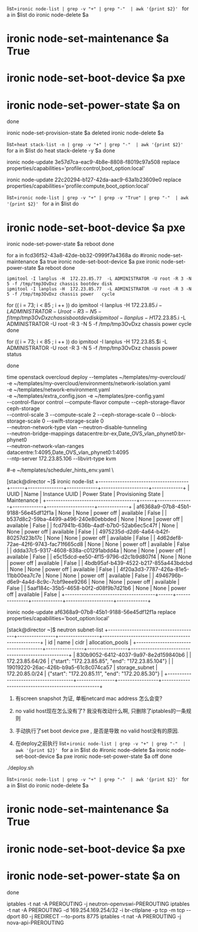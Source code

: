 list=`ironic node-list | grep -v "+" | grep "-"  | awk '{print $2}' `
for a  in $list 
do 
  ironic  node-delete $a 
 # ironic     node-set-maintenance $a   True 
 #  ironic     node-set-boot-device  $a    pxe 
 #  ironic  node-set-power-state  $a    on
done 

  ironic node-set-provision-state $a deleted
        ironic  node-delete $a 
      
    
  
  list=`heat stack-list -n | grep -v "+" | grep "-"  | awk '{print $2}' `
for a  in $list 
do 
    heat stack-delete -y $a 
done 
  
      
ironic node-update  3e57d7ca-eac9-4b8e-8808-f8019c97a508  replace properties/capabilities='profile:control,boot_option:local'

ironic node-update  22c20294-b127-42da-aac9-63a1b23609e0  replace properties/capabilities='profile:compute,boot_option:local'

  
        
list=`ironic node-list | grep -v "+" | grep -v "True" | grep "-"  | awk '{print $2}' `
for a  in $list 
do 

  #  ironic  node-set-boot-device  $a    pxe 
  ironic  node-set-power-state  $a    reboot
done 



for a in  fcd36f52-43a8-42de-bb32-0999f7a4368a
do 
  #ironic  node-set-maintenance  $a true 
  ironic  node-set-boot-device  $a    pxe 
 ironic  node-set-power-state  $a    reboot
done  

 


 

    ipmitool -I lanplus -H  172.23.85.77  -L ADMINISTRATOR -U root -R 3 -N 5 -f /tmp/tmp3OvDxz chassis bootdev disk
    ipmitool -I lanplus -H  172.23.85.77  -L ADMINISTRATOR -U root -R 3 -N 5 -f /tmp/tmp3OvDxz chassis power   cycle 
 
 
for (( i = 73; i < 85 ; i ++ ))
do
    ipmitool -I lanplus -H  172.23.85.$i  -L ADMINISTRATOR -U root -R 3 -N 5 -f /tmp/tmp3OvDxz chassis bootdev disk
    ipmitool -I lanplus -H  172.23.85.$i  -L ADMINISTRATOR -U root -R 3 -N 5 -f /tmp/tmp3OvDxz chassis power   cycle 
done



for (( i = 73; i < 85 ; i ++ ))
do
    ipmitool -I lanplus -H  172.23.85.$i  -L ADMINISTRATOR -U root -R 3 -N 5 -f /tmp/tmp3OvDxz chassis power status 
 
done


 


 time openstack overcloud deploy   --templates   ~/templates/my-overcloud/             \
 -e ~/templates/my-overcloud/environments/network-isolation.yaml                   \
 -e ~/templates/network-environment.yaml \
 -e ~/templates/extra_config.json -e ~/templates/pre-config.yaml       \
 --control-flavor control --compute-flavor compute   --ceph-storage-flavor ceph-storage     \
 --control-scale 3    --compute-scale 2  --ceph-storage-scale 0 --block-storage-scale 0   --swift-storage-scale 0   \
 --neutron-network-type vlan    --neutron-disable-tunneling   \
 --neutron-bridge-mappings datacentre:br-ex,Date_OVS_vlan_phynet0:br-phynet0  \
 --neutron-network-vlan-ranges datacentre:1:4095,Date_OVS_vlan_phynet0:1:4095      \
 --ntp-server   172.23.85.106   --libvirt-type  kvm 
 
 
 

#-e ~/templates/scheduler_hints_env.yaml \
 
 
  
  
  
  [stack@director ~]$ ironic node-list
+--------------------------------------+------+---------------+-------------+--------------------+-------------+
| UUID                                 | Name | Instance UUID | Power State | Provisioning State | Maintenance |
+--------------------------------------+------+---------------+-------------+--------------------+-------------+
| af6368a9-07b8-45b1-9188-56e45df12f1a | None | None          | power off   | available          | False       |
| b537d8c2-59ba-4499-a496-240e80ebbded | None | None          | power off   | available          | False       |
| fcd7941b-636b-4adf-b7b0-52ab6ec5c47f | None | None          | power off   | available          | False       |
| 4975235d-d2d6-4a64-b42f-80257d23b17c | None | None          | power off   | available          | False       |
| 4d62def8-72ae-42f6-9743-fac71f665cd8 | None | None          | power off   | available          | False       |
| ddda37c5-9317-4608-838a-c01291abdd4a | None | None          | power off   | available          | False       |
| e5c15dcd-ee50-4f15-9796-d2c1b9d807f4 | None | None          | power off   | available          | False       |
| 4bdb95af-b439-4522-b217-855a443bdcbd | None | None          | power off   | available          | False       |
| 4f20a3d3-7787-426a-81e5-11bb00ea7c7e | None | None          | power off   | available          | False       |
| 4946796b-d6e9-4a4d-8c9c-7cbf9eee9266 | None | None          | power off   | available          | False       |
| 5aaf184c-35b5-4658-b0f2-d08f9b7d21b6 | None | None          | power off   | available          | False       |
+--------------------------------------+------+---------------+-------------+--------------------+-------------+


  
  
  
ironic node-update af6368a9-07b8-45b1-9188-56e45df12f1a replace properties/capabilities='boot_option:local'
  
     
 


[stack@director ~]$ neutron subnet-list
+--------------------------------------+----------------+-----------------+---------------------------------------------------+
| id                                   | name           | cidr            | allocation_pools                                  |
+--------------------------------------+----------------+-----------------+---------------------------------------------------+
| 830b9052-6412-4037-9a97-8e2d159840b6 |                | 172.23.85.64/26 | {"start": "172.23.85.85", "end": "172.23.85.104"} |
| 19019220-26ac-426b-b9a5-61c8c074ca57 | storage_subnet | 172.20.85.0/24  | {"start": "172.20.85.11", "end": "172.20.85.30"}  |
+--------------------------------------+----------------+-----------------+---------------------------------------------------+

1. 有screen snapshot 为证, 单板netcard mac address 怎么会变? 
2. no valid host现在怎么没有了? 我没有改动什么啊, 只删除了iptables的一条规则
3. 手动执行了set boot device pxe , 是否是导致 no valid host没有的原因.

4. 在deploy之前执行
list=`ironic node-list | grep -v "+" | grep "-"  | awk '{print $2}' `
for a  in $list 
do 
    #ironic  node-delete $a 
    ironic  node-set-boot-device  $a    pxe 
    ironic  node-set-power-state  $a    off
done 

./deploy.sh 


  





list=`ironic node-list | grep -v "+" | grep "-"  | awk '{print $2}' `
for a  in $list 
do 
  ironic  node-delete $a 
 # ironic     node-set-maintenance $a   True 
 #  ironic     node-set-boot-device  $a    pxe 
 #  ironic  node-set-power-state  $a    on
done 







iptables -t nat -A PREROUTING -j neutron-openvswi-PREROUTING
iptables -t nat -A PREROUTING -d 169.254.169.254/32 -i br-ctlplane -p tcp -m tcp --dport 80 -j REDIRECT --to-ports 8775
iptables -t nat -A PREROUTING -j nova-api-PREROUTING

















